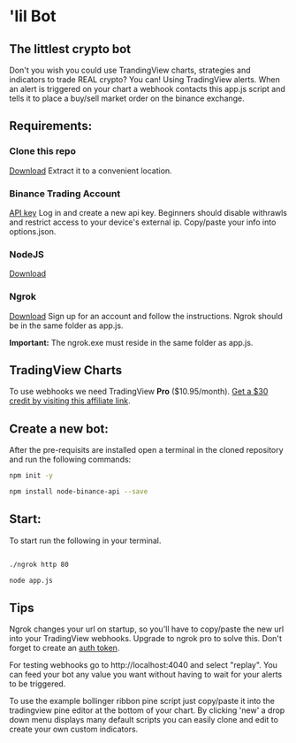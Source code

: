# 'lil Bot
## The littlest crypto bot

Don't you wish you could use TrandingView charts, strategies and indicators to trade REAL crypto? You can! Using TradingView alerts. When an alert is triggered on your chart a webhook contacts this app.js script and tells it to place a buy/sell market order on the binance exchange. 

## Requirements:

### Clone this repo

[Download](https://github.com/modster/lilBot) 
Extract it to a convenient location.

### Binance Trading Account

[API key](https://www.binance.com/en/support/articles/360002502072)
Log in and create a new api key. Beginners should disable withrawls and restrict access to your device's external ip. Copy/paste your info into options.json.

### NodeJS 

[Download](https://nodejs.org/en/download)

### Ngrok  

[Download](https://ngrok.com/download)
Sign up for an account and follow the instructions. Ngrok should be in the same folder as app.js.

**Important:** The ngrok.exe must reside in the same folder as app.js.

## TradingView Charts 

To use webhooks we need TradingView **Pro** ($10.95/month).
[Get a $30 credit by visiting this affiliate link](https://www.tradingview.com/gopro/?share_your_love=Greeffer).

## Create a new bot:

After the pre-requisits are installed open a terminal in the cloned repository and run the following commands:

``` bash
npm init -y

npm install node-binance-api --save
```

## Start:

To start run the following in your terminal.

``` bash

./ngrok http 80

node app.js
```

## Tips

Ngrok changes your url on startup, so you'll have to copy/paste the new url into your TradingView webhooks. Upgrade to ngrok pro to solve this. Don't forget to create an [auth token](https://ngrok.com/docs#getting-started-authtoken).

For testing webhooks go to http://localhost:4040 and select "replay". You can feed your bot any 
value you want without having to wait for your alerts to be triggered. 

To use the example bollinger ribbon pine script just copy/paste it into the tradingview pine editor at the bottom of your chart. By clicking 'new' a drop down menu displays many default scripts you can easily clone and edit to create your own custom indicators.

